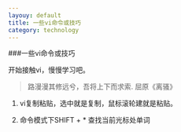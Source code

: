 ```yaml
---
layouy: default
title: 一些vi命令或技巧
category: technology
---
```


###一些vi命令或技巧

开始接触vi，慢慢学习吧。

> 路漫漫其修远兮，吾将上下而求索.    屈原《离骚》

1. vi复制粘贴，选中就是复制，鼠标滚轮建就是粘贴。

2. 命令模式下SHIFT + * 查找当前光标处单词